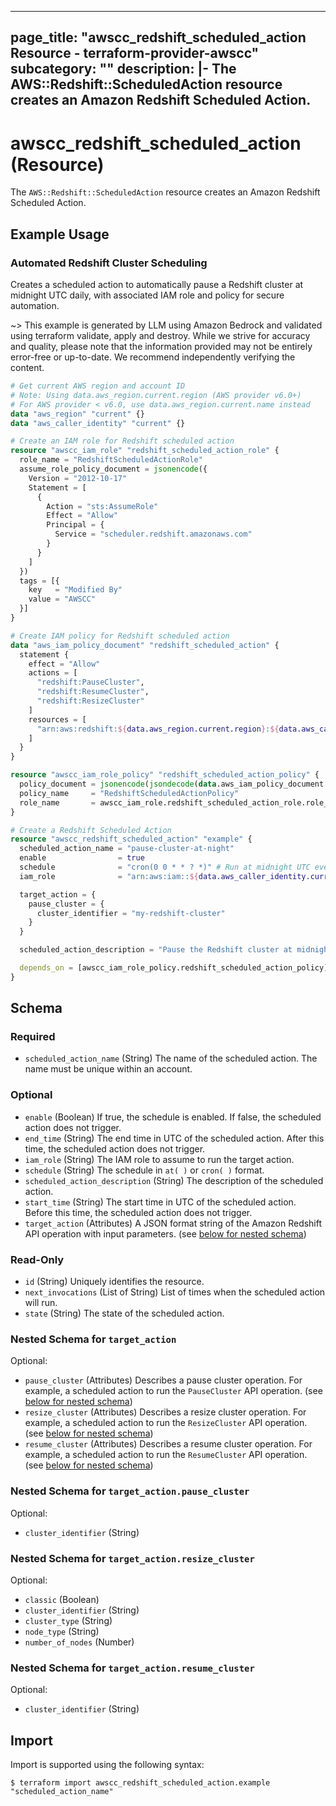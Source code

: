 
---
page_title: "awscc_redshift_scheduled_action Resource - terraform-provider-awscc"
subcategory: ""
description: |-
  The AWS::Redshift::ScheduledAction resource creates an Amazon Redshift Scheduled Action.
---

# awscc_redshift_scheduled_action (Resource)

The `AWS::Redshift::ScheduledAction` resource creates an Amazon Redshift Scheduled Action.

## Example Usage

### Automated Redshift Cluster Scheduling

Creates a scheduled action to automatically pause a Redshift cluster at midnight UTC daily, with associated IAM role and policy for secure automation.

~> This example is generated by LLM using Amazon Bedrock and validated using terraform validate, apply and destroy. While we strive for accuracy and quality, please note that the information provided may not be entirely error-free or up-to-date. We recommend independently verifying the content.

```terraform
# Get current AWS region and account ID
# Note: Using data.aws_region.current.region (AWS provider v6.0+)
# For AWS provider < v6.0, use data.aws_region.current.name instead
data "aws_region" "current" {}
data "aws_caller_identity" "current" {}

# Create an IAM role for Redshift scheduled action
resource "awscc_iam_role" "redshift_scheduled_action_role" {
  role_name = "RedshiftScheduledActionRole"
  assume_role_policy_document = jsonencode({
    Version = "2012-10-17"
    Statement = [
      {
        Action = "sts:AssumeRole"
        Effect = "Allow"
        Principal = {
          Service = "scheduler.redshift.amazonaws.com"
        }
      }
    ]
  })
  tags = [{
    key   = "Modified By"
    value = "AWSCC"
  }]
}

# Create IAM policy for Redshift scheduled action
data "aws_iam_policy_document" "redshift_scheduled_action" {
  statement {
    effect = "Allow"
    actions = [
      "redshift:PauseCluster",
      "redshift:ResumeCluster",
      "redshift:ResizeCluster"
    ]
    resources = [
      "arn:aws:redshift:${data.aws_region.current.region}:${data.aws_caller_identity.current.account_id}:cluster:*"
    ]
  }
}

resource "awscc_iam_role_policy" "redshift_scheduled_action_policy" {
  policy_document = jsonencode(jsondecode(data.aws_iam_policy_document.redshift_scheduled_action.json))
  policy_name     = "RedshiftScheduledActionPolicy"
  role_name       = awscc_iam_role.redshift_scheduled_action_role.role_name
}

# Create a Redshift Scheduled Action
resource "awscc_redshift_scheduled_action" "example" {
  scheduled_action_name = "pause-cluster-at-night"
  enable                = true
  schedule              = "cron(0 0 * * ? *)" # Run at midnight UTC every day
  iam_role              = "arn:aws:iam::${data.aws_caller_identity.current.account_id}:role/RedshiftScheduledActionRole"

  target_action = {
    pause_cluster = {
      cluster_identifier = "my-redshift-cluster"
    }
  }

  scheduled_action_description = "Pause the Redshift cluster at midnight UTC"

  depends_on = [awscc_iam_role_policy.redshift_scheduled_action_policy]
}
```

<!-- schema generated by tfplugindocs -->
## Schema

### Required

- `scheduled_action_name` (String) The name of the scheduled action. The name must be unique within an account.

### Optional

- `enable` (Boolean) If true, the schedule is enabled. If false, the scheduled action does not trigger.
- `end_time` (String) The end time in UTC of the scheduled action. After this time, the scheduled action does not trigger.
- `iam_role` (String) The IAM role to assume to run the target action.
- `schedule` (String) The schedule in `at( )` or `cron( )` format.
- `scheduled_action_description` (String) The description of the scheduled action.
- `start_time` (String) The start time in UTC of the scheduled action. Before this time, the scheduled action does not trigger.
- `target_action` (Attributes) A JSON format string of the Amazon Redshift API operation with input parameters. (see [below for nested schema](#nestedatt--target_action))

### Read-Only

- `id` (String) Uniquely identifies the resource.
- `next_invocations` (List of String) List of times when the scheduled action will run.
- `state` (String) The state of the scheduled action.

<a id="nestedatt--target_action"></a>
### Nested Schema for `target_action`

Optional:

- `pause_cluster` (Attributes) Describes a pause cluster operation. For example, a scheduled action to run the `PauseCluster` API operation. (see [below for nested schema](#nestedatt--target_action--pause_cluster))
- `resize_cluster` (Attributes) Describes a resize cluster operation. For example, a scheduled action to run the `ResizeCluster` API operation. (see [below for nested schema](#nestedatt--target_action--resize_cluster))
- `resume_cluster` (Attributes) Describes a resume cluster operation. For example, a scheduled action to run the `ResumeCluster` API operation. (see [below for nested schema](#nestedatt--target_action--resume_cluster))

<a id="nestedatt--target_action--pause_cluster"></a>
### Nested Schema for `target_action.pause_cluster`

Optional:

- `cluster_identifier` (String)


<a id="nestedatt--target_action--resize_cluster"></a>
### Nested Schema for `target_action.resize_cluster`

Optional:

- `classic` (Boolean)
- `cluster_identifier` (String)
- `cluster_type` (String)
- `node_type` (String)
- `number_of_nodes` (Number)


<a id="nestedatt--target_action--resume_cluster"></a>
### Nested Schema for `target_action.resume_cluster`

Optional:

- `cluster_identifier` (String)

## Import

Import is supported using the following syntax:

```shell
$ terraform import awscc_redshift_scheduled_action.example "scheduled_action_name"
```
